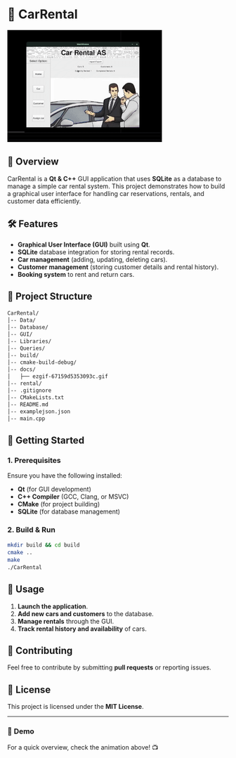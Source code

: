 # 🚗 CarRental

![Demo animation](./docs/ezgif-67159d5353093c.gif)


## 📌 Overview
CarRental is a **Qt & C++** GUI application that uses **SQLite** as a database to manage a simple car rental system. This project demonstrates how to build a graphical user interface for handling car reservations, rentals, and customer data efficiently.

## 🛠️ Features
- **Graphical User Interface (GUI)** built using **Qt**.
- **SQLite** database integration for storing rental records.
- **Car management** (adding, updating, deleting cars).
- **Customer management** (storing customer details and rental history).
- **Booking system** to rent and return cars.

## 📂 Project Structure
```
CarRental/
│-- Data/
│-- Database/
│-- GUI/
│-- Libraries/
│-- Queries/
│-- build/
│-- cmake-build-debug/
│-- docs/
│   ├── ezgif-67159d5353093c.gif
│-- rental/
│-- .gitignore
│-- CMakeLists.txt
│-- README.md
│-- examplejson.json
│-- main.cpp
```

## 🚀 Getting Started
### **1. Prerequisites**
Ensure you have the following installed:
- **Qt** (for GUI development)
- **C++ Compiler** (GCC, Clang, or MSVC)
- **CMake** (for project building)
- **SQLite** (for database management)

### **2. Build & Run**
```sh
mkdir build && cd build
cmake ..
make
./CarRental
```

## 📖 Usage
1. **Launch the application**.
2. **Add new cars and customers** to the database.
3. **Manage rentals** through the GUI.
4. **Track rental history and availability** of cars.

## 🤝 Contributing
Feel free to contribute by submitting **pull requests** or reporting issues.

## 📜 License
This project is licensed under the **MIT License**.

---
### 🎥 **Demo**
For a quick overview, check the animation above! 📺

